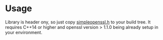 # Usage
Library is header ony, so just copy [simpleopenssl.h](https://raw.githubusercontent.com/severalgh/simpleopenssl/master/include/simpleopenssl/simpleopenssl.h) to your build tree. It requires C++14 or higher and openssl version > 1.1.0 being already setup in your environment.
